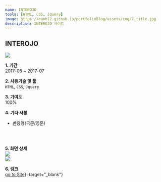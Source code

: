 ```yaml
---
name: INTEROJO
tools: [HTML, CSS, Jquery]
image: https://eunh12.github.io/portfolioBlog/assets/img/7_title.jpg
description: INTEROJO 사이트  
---
```


## INTEROJO  
![](https://eunh12.github.io/portfolioBlog/assets/img/7_title.jpg)  
  
**1. 기간**   
2017-05 ~ 2017-07   
  
**2. 사용기술 및 툴**   
`HTML`, `CSS`, `Jquery`   
  
**3. 기여도**   
100%   
   
**4. 기타 사항**   
- 반응형(국문/영문)       
   
<br>    
<br>  

**5. 화면 상세**   
![](https://eunh12.github.io/portfolioBlog/assets/img/7_cont.jpg)  
![](https://eunh12.github.io/portfolioBlog/assets/img/7_cont2.jpg)  
  
     
**6. 링크**   
[go to Site](http://interojo.com/){: target="_blank"}
